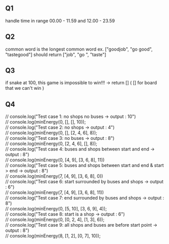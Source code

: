 ## Q1
handle time in range 00.00 - 11.59 and 12.00 - 23.59
## Q2
common word is the longest common word ex. ["goodjob", "go good", "tastegood"] should return ["job", "go ", "taste"]
## Q3
if snake at 100, this game is impossible to win!!! -> return []
( [] for board that we can't win )
## Q4
// console.log("Test case 1: no shops no buses -> output : 10") <br>
// console.log(minEnergy(0, [], [], 10)); <br>
// console.log("Test case 2: no shops -> output : 4") <br>
// console.log(minEnergy(0, [], [2, 4, 6], 8)); <br>
// console.log("Test case 3: no buses -> output : 8") <br>
// console.log(minEnergy(0, [2, 4, 6], [], 8)); <br>
// console.log("Test case 4: buses and shops between start and end -> output : 8") <br>
// console.log(minEnergy(0, [4, 9], [3, 6, 8], 11)) <br>
// console.log("Test case 5: buses and shops between start and end & start > end -> output : 8") <br>
// console.log(minEnergy(7, [4, 9], [3, 6, 8], 0)) <br>
// console.log("Test case 6: start surrounded by buses and shops -> output : 6") <br>
// console.log(minEnergy(7, [4, 9], [3, 6, 8], 11)) <br>
// console.log("Test case 7: end surrounded by buses and shops -> output : 8") <br>
// console.log(minEnergy(0, [5, 10], [3, 6, 9], 4)); <br>
// console.log("Test case 8: start is a shop -> output : 6") <br>
// console.log(minEnergy(0, [0, 2, 4], [1, 3], 6)); <br>
// console.log("Test case 9: all shops and buses are before start point -> output : 8") <br>
// console.log(minEnergy(8, [1, 2], [0, 7], 10)); <br>
